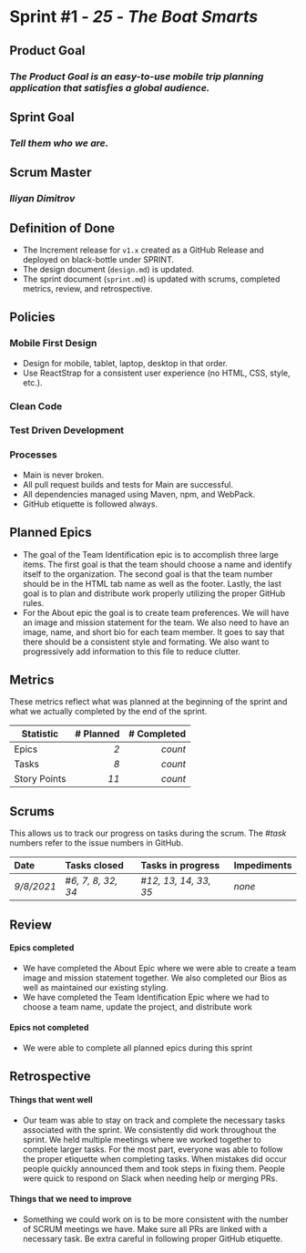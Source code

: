 # Sprint #1 - *25* - *The Boat Smarts*

## Product Goal
### *The Product Goal is an easy-to-use mobile trip planning application that satisfies a global audience.*

## Sprint Goal
### *Tell them who we are.*

## Scrum Master
### *Iliyan Dimitrov*

## Definition of Done

* The Increment release for `v1.x` created as a GitHub Release and deployed on black-bottle under SPRINT.
* The design document (`design.md`) is updated.
* The sprint document (`sprint.md`) is updated with scrums, completed metrics, review, and retrospective.


## Policies

### Mobile First Design
* Design for mobile, tablet, laptop, desktop in that order.
* Use ReactStrap for a consistent user experience (no HTML, CSS, style, etc.).

### Clean Code

### Test Driven Development

### Processes
* Main is never broken. 
* All pull request builds and tests for Main are successful.
* All dependencies managed using Maven, npm, and WebPack.
* GitHub etiquette is followed always.


## Planned Epics


* The goal of the Team Identification epic is to accomplish three large items. The first goal is that the team should choose a name and identify itself to the organization. The second goal is that the team number should be in the HTML tab name as well as the footer. Lastly, the last goal is to plan and distribute work properly utilizing the proper GitHub rules. 
* For the About epic the goal is to create team preferences. We will have an image and mission statement for the team. We also need to have an image, name, and short bio for each team member. It goes to say that there should be a consistent style and formating. We also want to progressively add information to this file to reduce clutter.



## Metrics

These metrics reflect what was planned at the beginning of the sprint and what we actually completed by the end of the sprint.

| Statistic | # Planned | # Completed |
| --- | ---: | ---: |
| Epics | *2* | *count* |
| Tasks |  *8*   | *count* | 
| Story Points |  *11*  | *count* | 


## Scrums

This allows us to track our progress on tasks during the scrum.
The #*task* numbers refer to the issue numbers in GitHub.

| Date | Tasks closed  | Tasks in progress | Impediments |
| :--- | :--- | :--- | :--- |
| *9/8/2021* | #*6, 7, 8, 32, 34* | #*12, 13, 14, 33, 35* | *none* | 


## Review

#### Epics completed  
* We have completed the About Epic where we were able to create a team image and mission statement together. We also completed our Bios as well as maintained our existing styling.
* We have completed the Team Identification Epic where we had to choose a team name, update the project, and distribute work
#### Epics not completed 
* We were able to complete all planned epics during this sprint

## Retrospective

#### Things that went well
* Our team was able to stay on track and complete the necessary tasks associated with the sprint. We consistently did work throughout the sprint. We held multiple meetings where we worked together to complete larger tasks. For the most part, everyone was able to follow the proper etiquette when completing tasks. When mistakes did occur people quickly announced them and took steps in fixing them. People were quick to respond on Slack when needing help or merging PRs.

#### Things that we need to improve
* Something we could work on is to be more consistent with the number of SCRUM meetings we have. Make sure all PRs are linked with a necessary task. Be extra careful in following proper GitHub etiquette.
